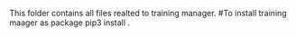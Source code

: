 This folder contains all files realted to training manager.
#To install training maager as package
pip3 install .
